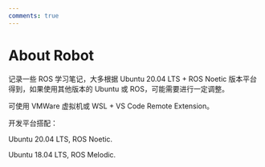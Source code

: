 ```yaml
---
comments: true
---
```


# About Robot

记录一些 ROS 学习笔记，大多根据 Ubuntu 20.04 LTS + ROS Noetic 版本平台得到，如果使用其他版本的 Ubuntu 或 ROS，可能需要进行一定调整。

可使用 VMWare 虚拟机或 WSL + VS Code Remote Extension。

开发平台搭配：

Ubuntu 20.04 LTS, ROS Noetic.

Ubuntu 18.04 LTS, ROS Melodic.
